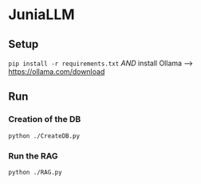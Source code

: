 # JuniaLLM

## Setup
```pip install -r requirements.txt```
*AND*
install Ollama --> https://ollama.com/download

## Run
### Creation of the DB
```python ./CreateDB.py```

### Run the RAG
```python ./RAG.py```